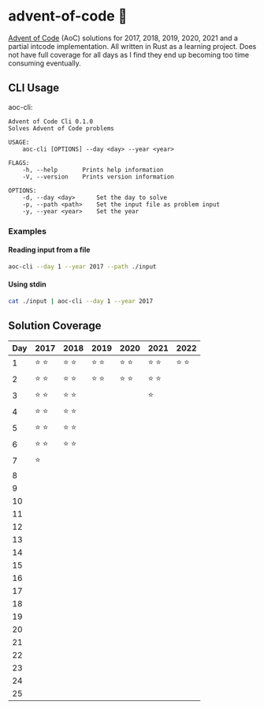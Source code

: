# advent-of-code 🎄

[Advent of Code](https://adventofcode.com) (AoC) solutions for 2017, 2018, 2019,
2020, 2021 and a partial intcode implementation. All written in Rust as a
learning project. Does not have full coverage for all days as I find they end up
becoming too time consuming eventually.

## CLI Usage

aoc-cli:

```
Advent of Code Cli 0.1.0
Solves Advent of Code problems

USAGE:
    aoc-cli [OPTIONS] --day <day> --year <year>

FLAGS:
    -h, --help       Prints help information
    -V, --version    Prints version information

OPTIONS:
    -d, --day <day>      Set the day to solve
    -p, --path <path>    Set the input file as problem input
    -y, --year <year>    Set the year
```

### Examples

#### Reading input from a file

```sh
aoc-cli --day 1 --year 2017 --path ./input
```

#### Using stdin

```sh
cat ./input | aoc-cli --day 1 --year 2017
```

## Solution Coverage

| Day | 2017          | 2018          | 2019          | 2020          | 2021          | 2022          |
| --- | ------------- | ------------- | ------------- | ------------- | ------------- | ------------- |
| 1   | :star: :star: | :star: :star: | :star: :star: | :star: :star: | :star: :star: | :star: :star: |
| 2   | :star: :star: | :star: :star: | :star: :star: | :star: :star: | :star: :star: |               |
| 3   | :star: :star: | :star: :star: |               |               | :star:        |               |
| 4   | :star: :star: | :star: :star: |               |               |               |               |
| 5   | :star: :star: | :star: :star: |               |               |               |               |
| 6   | :star: :star: | :star: :star: |               |               |               |               |
| 7   | :star:        |               |               |               |               |               |
| 8   |               |               |               |               |               |               |
| 9   |               |               |               |               |               |               |
| 10  |               |               |               |               |               |               |
| 11  |               |               |               |               |               |               |
| 12  |               |               |               |               |               |               |
| 13  |               |               |               |               |               |               |
| 14  |               |               |               |               |               |               |
| 15  |               |               |               |               |               |               |
| 16  |               |               |               |               |               |               |
| 17  |               |               |               |               |               |               |
| 18  |               |               |               |               |               |               |
| 19  |               |               |               |               |               |               |
| 20  |               |               |               |               |               |               |
| 21  |               |               |               |               |               |               |
| 22  |               |               |               |               |               |               |
| 23  |               |               |               |               |               |               |
| 24  |               |               |               |               |               |               |
| 25  |               |               |               |               |               |               |

